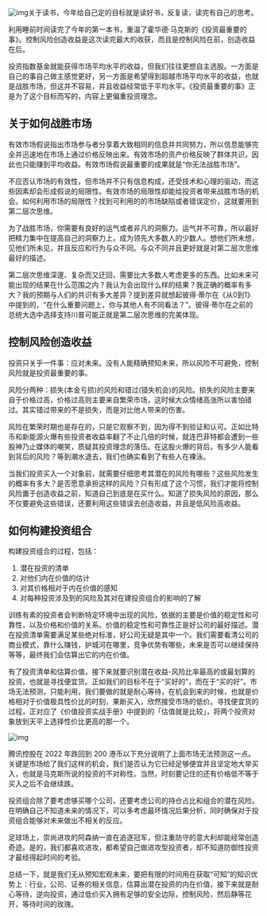 
![img](https://cdn.nlark.com/yuque/0/2023/jpeg/177619/1676982910175-84237b1d-7ec6-443c-9e7e-c3121f679470.jpeg)关于读书，今年给自己定的目标就是读好书，反复读，读完有自己的思考。

利用睡前时间读完了今年的第一本书，重温了霍华德·马克斯的《投资最重要的事》。控制风险创造收益是这次读完最大的收获，而且是控制风险在前，创造收益在后。

投资指数基金就能获得市场平均水平的收益，但我们往往更想自主选股。一方面是自己的事自己做主感觉更好，另一方面是希望得到超越市场平均水平的收益，也就是战胜市场，但这并不容易，并且收益经常低于平均水平。《投资最重要的事》正是为了这个目标而写的，内容上更偏重投资理念。

## 关于如何战胜市场

有效市场假说指出市场参与者分享着大致相同的信息并共同努力，所以信息能够完全并迅速地在市场上通过价格反映出来。有效市场的资产价格反映了群体共识，因此也只能赚到平均收益。有效市场假说最重要的成果就是“你无法战胜市场”。

不应否认市场的有效性，但市场并不只有信息构成，还受技术和心理的驱动，而这些因素却会形成假说的局限性。有效市场的局限性却能给投资者带来战胜市场的机会。如何利用市场的局限性？找到可利用的的市场缺陷或者错误定价，这就要用到第二层次思维。

为了战胜市场，你需要有良好的运气或者非凡的洞察力。运气并不可靠，所以最好把精力集中在提高自己的洞察力上，成为领先大多数人的少数人。想他们所未想，见他们所未见，并且反应和行为与众不同。与众不同并且更好就是对第二层次思维最好的描述。

第二层次思维深邃、复杂而又迂回，需要比大多数人考虑更多的东西。比如未来可能出现的结果在什么范围之内？我认为会出现什么样的结果？我正确的概率有多大？我的预期与人们的共识有多大差异？提到差异就想起彼得·蒂尔在《从0到1》中提到的，“在什么重要问题上，你与其他人有不同看法？”。彼得·蒂尔在之前的总统大选中选择支持川普可能正就是第二层次思维的完美体现。

## 控制风险创造收益

投资只关乎一件事：应对未来。没有人能精确预知未来，所以风险不可避免，控制风险就是投资最重要的事。

风险分两种：损失(本金亏损)的风险和错过(错失机会)的风险。损失的风险主要来自于价格过高，价格过高则主要来自繁荣市场，这时候大众情绪高涨所以害怕错过。其实错过带来的不是损失，而是对比他人带来的伤害。

风险在繁荣时期也是存在的，只是它观察不到，因为得不到验证和认可。正如比特币和新能源火爆有些投资者收益率翻了不止几倍的时候，就连巴菲特都会遭到一些股神乃止媒体的嘲笑，质疑其投资理念的落伍。在这股火爆的背后，有多少人能看到背后的风险？等到潮水退去，我们也确实看到了有些人在裸泳。

当我们投资买入一个对象前，就需要仔细思考其潜在的风险有哪些？这些风险发生的概率有多大？是否愿意承担这样的风险？只有形成了这个习惯，我们才能将控制风险置于创造收益之前，知道自己到底是在买什么。知道了损失风险的原因，那么不仅要避免这些错误，还要利用这些错误去创造收益，并且是低风险高收益。

## 如何构建投资组合

构建投资组合的过程，包括：

1. 潜在投资的清单
2. 对他们内在价值的估计
3. 对其价格相对于内在价值的感知
4. 对每种投资涉及到的风险及其对在建投资组合的影响的了解

训练有素的投资者会判断特定环境中出现的风险，依据的主要是价值的稳定性和可靠性，以及价格和价值的关系。价值的稳定性和可靠性正是好公司的最好描述。潜在投资清单需要满足某些绝对标准，好公司无疑是其中一个。我们需要看清公司的商业模式，靠什么赚钱，护城河在哪里，竞争优势有哪些，未来是否可以继续保持等等，最终我们会估算出它的内在价值。

有了投资清单和估算价值，接下来就要识别潜在收益-风险比率最高的或最划算的投资，也就是寻找便宜货。正如我们的目标不在于“买好的”，而在于“买的好”。市场无法预测，只能利用，我们要做的就是耐心等待，在机会到来的时候，也就是价格相对于价值极具性价比的时刻，果断买入，欣然接受市场的低价。寻找便宜货的过程，正对应了《价值投资实战手册》中提到的「估值就是比较」，将两个投资对象放到天平上选择性价比更高的那一个。

![img](https://cdn.nlark.com/yuque/0/2023/jpeg/177619/1676982936830-9a30d9a0-f900-493f-a330-adbfe8a75b8c.jpeg)

腾讯控股在 2022 年跌回到 200 港币以下充分说明了上面市场无法预测这一点。关键是市场给了我们这样的机会，我们是否认为它已经足够便宜并且坚定地大举买入，也就是马克斯所说的投资的不对称性。当然，时刻要记住的还有价格低不等于买入之后不会继续跌。

投资组合除了要考虑够买哪个公司，还要考虑公司的持仓占比和组合的潜在风险。在明确自己不知道未来的情况下，可以多考虑最坏情况后果分析，同时确保对于投资组合能够对未来做出不相关的反应。

足球场上，崇尚进攻的阿森纳一直在追逐冠军，但注重防守的意大利却能经常创造奇迹。是的，我们都喜欢进攻，都希望自己做进攻型投资者，却不知道防御性投资才最经得起时间的考验。

总结一下，就是我们无从预知宏观未来，要把有限的时间用在获取“可知”的知识优势上：行业，公司、证券的相关信息，估算出潜在投资的内在价值，接下来就是耐心等待，逆向投资，通过低价买入拥有足够的安全边际，控制风险，然后静等花开，等待时间的玫瑰。